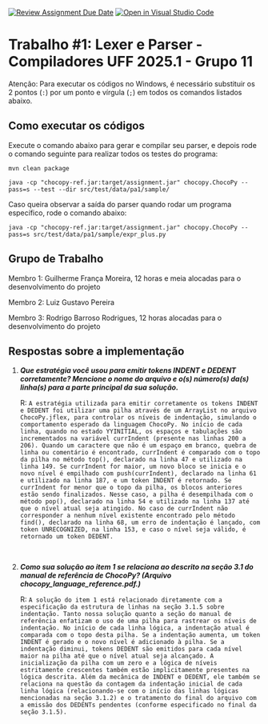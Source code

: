 [![Review Assignment Due Date](https://classroom.github.com/assets/deadline-readme-button-22041afd0340ce965d47ae6ef1cefeee28c7c493a6346c4f15d667ab976d596c.svg)](https://classroom.github.com/a/4nHL7_6-)
[![Open in Visual Studio Code](https://classroom.github.com/assets/open-in-vscode-2e0aaae1b6195c2367325f4f02e2d04e9abb55f0b24a779b69b11b9e10269abc.svg)](https://classroom.github.com/online_ide?assignment_repo_id=18893975&assignment_repo_type=AssignmentRepo)
# Trabalho #1: Lexer e Parser - Compiladores UFF 2025.1 - Grupo 11

[PA1 Specification]: https://drive.google.com/open?id=1oYcJ5iv7Wt8oZNS1bEfswAklbMxDtwqB
[ChocoPy Specification]: https://drive.google.com/file/d/1mrgrUFHMdcqhBYzXHG24VcIiSrymR6wt

Atenção: Para executar os códigos no Windows, é necessário substituir os 2 pontos (`:`) por um ponto e vírgula (`;`) em todos os comandos listados abaixo.


## Como executar os códigos

Execute o comando abaixo para gerar e compilar seu parser, e depois rode o comando seguinte para realizar todos os testes do programa:

    mvn clean package

    java -cp "chocopy-ref.jar:target/assignment.jar" chocopy.ChocoPy --pass=s --test --dir src/test/data/pa1/sample/

Caso queira observar a saída do parser quando rodar um programa específico, rode o comando abaixo:

    java -cp "chocopy-ref.jar:target/assignment.jar" chocopy.ChocoPy --pass=s src/test/data/pa1/sample/expr_plus.py


## Grupo de Trabalho

Membro 1: Guilherme França Moreira, 12 horas e meia alocadas  para o desenvolvimento do projeto

Membro 2: Luiz Gustavo Pereira

Membro 3: Rodrigo Barroso Rodrigues, 12 horas alocadas para o desenvolvimento do projeto


## Respostas sobre a implementação
1. ***Que estratégia você usou para emitir tokens INDENT e DEDENT corretamente? Mencione o nome do arquivo e o(s) número(s) da(s) linha(s) para a parte principal da sua solução.***

    R: ```A estratégia utilizada para emitir corretamente os tokens INDENT e DEDENT foi utilizar uma pilha através de
um ArrayList no arquivo ChocoPy.jflex, para controlar os níveis de indentação, simulando o comportamento esperado da linguagem ChocoPy. No início de cada linha, quando no estado YYINITIAL, os espaços e tabulações são incrementados na variável currIndent (presente nas linhas 200 a 206). Quando um caractere que não é um espaço em branco, quebra de linha ou comentário é encontrado, currIndent é comparado com o topo da pilha no método top(), declarado na linha 47 e utilizado na linha 149. Se currIndent for maior, um novo bloco se inicia e o novo nível é empilhado com push(currIndent), declarado na linha 61 e utilizado na linha 187, e um token INDENT é retornado.
   Se currIndent for menor que o topo da pilha, os blocos anteriores estão sendo finalizados. Nesse caso, a pilha é desempilhada com o método pop(), declarado na linha 54 e utilizado na linha 137 até que o nível atual seja atingido. No caso de currIndent não corresponder a nenhum nível existente encontrado pelo método find(), declarado na linha 68, um erro de indentação é lançado, com token UNRECOGNIZED, na linha 153, e caso o nível seja válido, é retornado um token DEDENT. ```

<br>

2. ***Como sua solução ao item 1 se relaciona ao descrito na seção 3.1 do manual de referência de ChocoPy? (Arquivo chocopy_language_reference.pdf.)***
    
    R: ```A solução do item 1 está relacionado diretamente com a especificação da estrutura de linhas na seção 3.1.5 sobre indentação. Tanto nossa solução quanto a seção do manual de referência enfatizam o uso de uma pilha para rastrear os níveis de indentação. No início de cada linha lógica, a indentação atual é comparada com o topo desta pilha. Se a indentação aumenta, um token INDENT é gerado e o novo nível é adicionado à pilha. Se a indentação diminui, tokens DEDENT são emitidos para cada nível maior na pilha até que o nível atual seja alcançado. A inicialização da pilha com um zero e a lógica de níveis estritamente crescentes também estão implicitamente presentes na lógica descrita.
      Além da mecânica de INDENT e DEDENT, ele também se relaciona na questão da contagem da indentação inicial de cada linha lógica (relacionando-se com o início das linhas lógicas mencionadas na seção 3.1.2) e o tratamento do final do arquivo com a emissão dos DEDENTs pendentes (conforme especificado no final da seção 3.1.5).```
